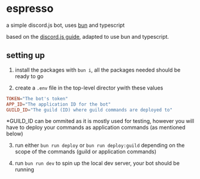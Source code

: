 # espresso
a simple discord.js bot, uses [bun](https://bun.sh) and typescript

based on the [discord.js guide](https://discordjs.guide/), adapted to use bun and typescript.

## setting up
1. install the packages with ``bun i``, all the packages needed should be ready to go

2. create a ``.env`` file in the top-level director ywith these values

```toml
TOKEN="The bot's token"
APP_ID="The application ID for the bot"
GUILD_ID="The guild (ID) where guild commands are deployed to"
```

*GUILD_ID can be ommited as it is mostly used for testing, 
however you will have to deploy your commands as application commands
(as mentioned below)

3. run either ``bun run deploy`` or ``bun run deploy:guild`` depending on the scope of the commands
(guild or application commands)

4. run ``bun run dev`` to spin up the local dev server, your bot should be running